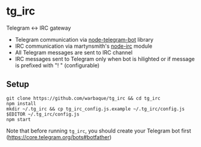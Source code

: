 tg_irc
======

Telegram <-> IRC gateway

* Telegram communication via [node-telegram-bot](https://github.com/orzFly/node-telegram-bot) library
* IRC communication via martynsmith's [node-irc](https://github.com/martynsmith/node-irc) module
* All Telegram messages are sent to IRC channel
* IRC messages sent to Telegram only when bot is hilighted or if message is prefixed with "! " (configurable)

Setup
-----

    git clone https://github.com/warbaque/tg_irc && cd tg_irc
    npm install
    mkdir ~/.tg_irc && cp tg_irc_config.js.example ~/.tg_irc/config.js
    $EDITOR ~/.tg_irc/config.js
    npm start

Note that before running `tg_irc`, you should create your Telegram bot first (https://core.telegram.org/bots#botfather)
